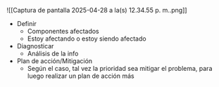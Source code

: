 ![[Captura de pantalla 2025-04-28 a la(s) 12.34.55 p. m..png]]
- Definir
	- Componentes afectados
	- Estoy afectando o estoy siendo afectado
- Diagnosticar
	- Análisis de la info
- Plan de acción/Mitigación
	- Según el caso, tal vez la prioridad sea mitigar el problema, para luego realizar un plan de acción más 